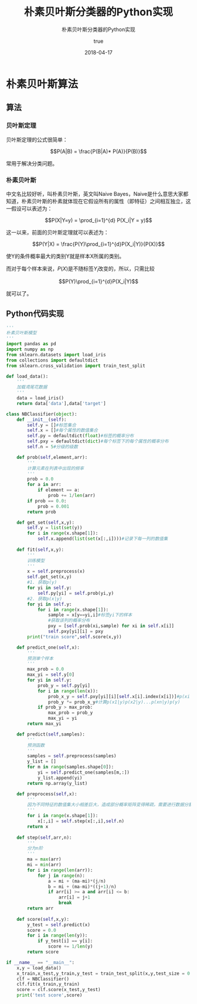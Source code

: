 ﻿---
title:      朴素贝叶斯分类器的Python实现
subtitle:   朴素贝叶斯分类器的Python实现
date:       2018-04-17
author: 
  nick: dalalaa
  link: https://github.com/Arctanxy
cover: /img/Bayes/AB.jpg
mathjax: true
tags:
    - Python
    - 机器学习
    - 贝叶斯
---

# 朴素贝叶斯算法

## 算法

### 贝叶斯定理

贝叶斯定理的公式很简单：

$$P(A|B) = \frac{P(B|A)* P(A)}{P(B)}$$

常用于解决分类问题。

### 朴素贝叶斯

中文名比较好听，叫朴素贝叶斯，英文叫Naive Bayes，Naive是什么意思大家都知道，朴素贝叶斯的朴素就体现在它假设所有的属性（即特征）之间相互独立，这一假设可以表述为：

$$P(X|Y=y) = \prod_{i=1}^{d} P(X_i|Y = y)$$

这一以来，前面的贝叶斯定理就可以表述为：

$$P(Y|X) = \frac{P(Y)\prod_{i=1}^{d}P(X_i|Y)}{P(X)}$$

使Y的条件概率最大的类别Y就是样本X所属的类别。

而对于每个样本来说，$P(X)$是不随标签$Y_i$改变的，所以，只需比较

$$P(Y)\prod_{i=1}^{d}P(X_i|Y)$$

就可以了。

## Python代码实现

```python
'''
朴素贝叶斯模型
'''
import pandas as pd 
import numpy as np 
from sklearn.datasets import load_iris
from collections import defaultdict
from sklearn.cross_validation import train_test_split

def load_data():
    '''
    加载鸢尾花数据
    '''
    data = load_iris()
    return data['data'],data['target']

class NBClassifier(object):
    def __init__(self):
        self.y = []#标签集合
        self.x = []#每个属性的数值集合
        self.py = defaultdict(float)#标签的概率分布
        self.pxy = defaultdict(dict)#每个标签下的每个属性的概率分布
        self.n = 5#分级的级数

    def prob(self,element,arr):
        '''
        计算元素在列表中出现的频率
        '''
        prob = 0.0
        for a in arr:
            if element == a:
                prob += 1/len(arr)
        if prob == 0.0:
            prob = 0.001
        return prob

    def get_set(self,x,y):
        self.y = list(set(y))
        for i in range(x.shape[1]):
            self.x.append(list(set(x[:,i])))#记录下每一列的数值集
        
    def fit(self,x,y):
        '''
        训练模型
        '''
        x = self.preprocess(x)
        self.get_set(x,y)
        #1. 获取p(y)
        for yi in self.y:
            self.py[yi] = self.prob(yi,y)
        #2. 获取p(x|y)
        for yi in self.y:
            for i in range(x.shape[1]):
                sample = x[y==yi,i]#标签yi下的样本
                #获取该列的概率分布
                pxy = [self.prob(xi,sample) for xi in self.x[i]]
                self.pxy[yi][i] = pxy
        print("train score",self.score(x,y))

    def predict_one(self,x):
        '''
        预测单个样本
        '''
        max_prob = 0.0
        max_yi = self.y[0]
        for yi in self.y:
            prob_y = self.py[yi]
            for i in range(len(x)):
                prob_x_y = self.pxy[yi][i][self.x[i].index(x[i])]#p(xi|y)
                prob_y *= prob_x_y#计算p(x1|y)p(x2|y)...p(xn|y)p(y)
            if prob_y > max_prob:
                max_prob = prob_y
                max_yi = yi
        return max_yi

    def predict(self,samples):
        '''
        预测函数
        '''
        samples = self.preprocess(samples)
        y_list = []
        for m in range(samples.shape[0]):
            yi = self.predict_one(samples[m,:])
            y_list.append(yi)
        return np.array(y_list)

    def preprocess(self,x):
        '''
        因为不同特征的数值集大小相差巨大，造成部分概率矩阵变得稀疏，需要进行数据分割
        '''
        for i in range(x.shape[1]):
            x[:,i] = self.step(x[:,i],self.n)
        return x
    
    def step(self,arr,n):
        '''
        分为n阶
        '''
        ma = max(arr)
        mi = min(arr)
        for i in range(len(arr)):
            for j in range(n):
                a = mi + (ma-mi)*(j/n)
                b = mi + (ma-mi)*((j+1)/n)
                if arr[i] >= a and arr[i] <= b:
                    arr[i] = j+1
                    break
        return arr
            
    def score(self,x,y):
        y_test = self.predict(x)
        score = 0.0
        for i in range(len(y)):
            if y_test[i] == y[i]:
                score += 1/len(y)
        return score

if __name__ == "__main__":
    x,y = load_data()
    x_train,x_test,y_train,y_test = train_test_split(x,y,test_size = 0.5,random_state = 100)
    clf = NBClassifier()
    clf.fit(x_train,y_train)
    score = clf.score(x_test,y_test)
    print('test score',score)

```


